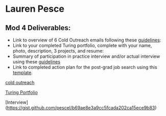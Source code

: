 # Lauren Pesce

## Mod 4 Deliverables:
* Link to overview of 6 Cold Outreach emails following these [guidelines](https://github.com/turingschool/career-development-curriculum/blob/master/module_four/cold_outreach_deliverable_guidelines.md):
* Link to your completed Turing portfolio, complete with your name, photo, description, 3 projects, and resume:
* Summary of participation in practice interview and/or actual interview using these [guidelines](https://github.com/turingschool/career-development-curriculum/blob/master/module_four/interview_practice_reflection_guidelines.md)
* Link to completed action plan for the post-grad job search using this [template](https://github.com/turingschool/career-development-curriculum/blob/master/module_four/post_grad_plan.md). 


[cold outreach](https://gist.github.com/pescel/109e84f0464a3b06339a8474746874fd)

[Turing Portfolio](https://www.turing.io/alumni/lauren-pesce)

[Interview] (https://gist.github.com/pescel/b69ae8e3a9cc5fcada202ca15ece9b83)

